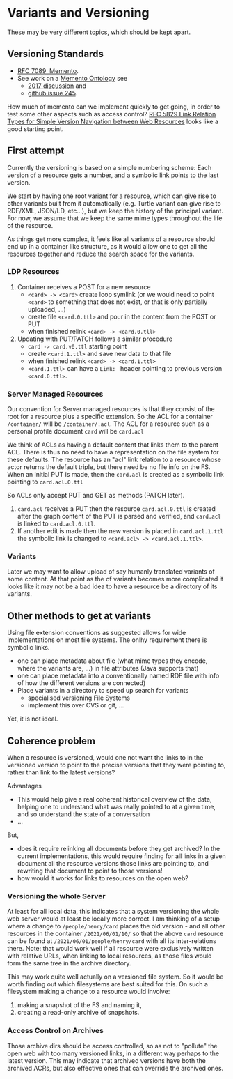 # Variants and Versioning
 
These may be very different topics, which should be kept apart.
          
## Versioning Standards 

* [RFC 7089: Memento](https://tools.ietf.org/html/rfc7089).
* See work on a [Memento Ontology](http://timetravel.mementoweb.org/guide/api/) see
  * [2017 discussion](https://groups.google.com/g/memento-dev/c/xNHUXDxPxaQ/m/DHG26vzpBAAJ) and
  * [github issue 245](https://github.com/fcrepo/fcrepo-specification/issues/245#issuecomment-338482569).
   
How much of memento can we implement quickly to get going, in order to test some other aspects such as access control? [RFC 5829 Link Relation Types for Simple Version Navigation between Web Resources](https://tools.ietf.org/html/rfc5829) looks like a good starting point.

## First attempt

Currently the versioning is based on a simple numbering scheme: Each version of a resource gets a number, and a symbolic link points to the last version.

We start by having one root variant for a resource, which can give rise to other variants built from it automatically (e.g. Turtle variant can give rise to RDF/XML, JSON/LD, etc...), but we keep the history of the principal variant. For now, we assume that we keep the same mime types throughout the life of the resource.
  
As things get more complex, it feels like all variants of a resource should end up in a container like structure, as it would allow one to get all the resources together and reduce the search space for the variants.

### LDP Resources	 

1. Container receives a POST for a new resource
   * `<card> -> <card>` create loop symlink (or we would need to point `<card>` to something that does not exist, or that is only partially uploaded, ...)
   * create file `<card.0.ttl>` and pour in the content from the POST or PUT
   * when finished relink `<card> -> <card.0.tll>`
2. Updating with PUT/PATCH follows a similar procedure
   * `card -> card.v0.ttl`  starting point
   * create `<card.1.ttl>` and save new data to that file
   * when finished relink `<card> -> <card.1.ttl>`
   * `<card.1.ttl>` can have a `Link: ` header pointing to previous version `<card.0.ttl>`.
    
### Server Managed Resources

Our convention for Server managed resources is that they consist of the root for a resource plus a specific extension. So the ACL for a container `/container/` will be `/container/.acl`. 
The ACL for a resource such as a personal profile document `card` will be `card.acl`

We think of ACLs as having a default content that links them to the parent ACL. 
There is thus no need to have a representation on the file system for these defaults. 
The resource has an "acl" link relation to a resource whose actor returns the default triple, but there need be no file info on the FS.
When an initial PUT is made, then the `card.acl` is created as a symbolic link pointing to `card.acl.0.ttl`

So ACLs only accept PUT and GET as methods (PATCH later). 
1. `card.acl` receives a PUT then the resource `card.acl.0.ttl` is created after the graph content of the PUT is parsed and verified, and `card.acl` is linked to `card.acl.0.ttl`.
2. If another edit is made then the new version is placed in `card.acl.1.ttl` the symbolic link is changed to `<card.acl> -> <card.acl.1.ttl>`.

### Variants

Later we may want to allow upload of say humanly translated variants of some content. At that point as the of variants becomes more complicated it looks like it may not be a bad idea to have a resource be a directory of its variants.

## Other methods to get at variants

Using file extension conventions as suggested allows for wide implementations on most file systems. The onlhy requirement there is symbolic links.


* one can place metadata about file (what mime types they encode, where the variants are, ...) in file attributes (Java supports that)
* one can place metadata into a conventionally named RDF file with info of how the different versions are connected)
* Place variants in a directory to speed up search for variants
  - specialised versioning File Systems
  - implement this over CVS or git, ...


Yet, it is not ideal.

## Coherence problem

When a resource is versioned, would one not want the links to in the versioned version to point to the precise versions that they were pointing to, rather than link to the latest versions? 

Advantages
* This would help give a real coherent historical overview of the data, helping one to understand what was really pointed to at a given time, and so understand the state of a conversation
* ... 

But,  
* does it require relinking all documents before they get archived? 
  In the current implementations, this would require finding for all links in a given document all the resource versions those links are pointing to, and rewriting that document to point to those versions! 
* how would it works for links to resources on the open web?
            
### Versioning the whole Server

At least for all local data, this indicates that a system versioning the whole web server would at least be locally more correct. I am thinking of a setup where a change to  `/people/henry/card` places the old version - and all other resources in the container `/2021/06/01/10/` so that the above `card` resource can be found at `/2021/06/01/people/henry/card` with all its inter-relations there.
Note: that would work well if all resource were exclusively written with relative URLs, when linking to local resources, as those files would form the same tree in the archive directory.


This may work quite well actually on a versioned file system. So it would
be worth finding out which filesystems are best suited for this. On such a filesystem making a change to a resource would involve:
 1. making a snapshot of the FS and naming it, 
 2. creating a read-only archive of snapshots.

### Access Control on Archives

Those archive dirs should be access controlled, so as not to "pollute" the open web with too many versioned links, in a different way perhaps to the latest version. 
This may indicate that archived versions have both the archived ACRs, but also effective ones that can override the archived ones.
